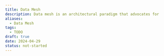 ```yaml
---
title: Data Mesh
description: Data mesh is an architectural paradigm that advocates for a decentralized approach to data management, where data ownership, access, and governance are distributed across different domain-oriented teams, enabling scalability, flexibility, and agility in managing and leveraging data assets within organizations.
aliases:
  - Data Mesh
tags:
  - TODO
draft: true
date: 2024-04-29
status: not-started
---
```

